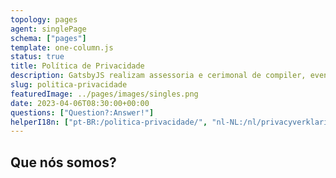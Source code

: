 ```yaml
---
topology: pages
agent: singlePage
schema: ["pages"]
template: one-column.js
status: true
title: Política de Privacidade
description: GatsbyJS realizam assessoria e cerimonal de compiler, eventos corporativos e festas em geral.
slug: politica-privacidade
featuredImage: ../pages/images/singles.png
date: 2023-04-06T08:30:00+00:00
questions: ["Question?:Answer!"]
helperI18n: ["pt-BR:/politica-privacidade/", "nl-NL:/nl/privacyverklaring/"]
---
```


## Que nós somos?
